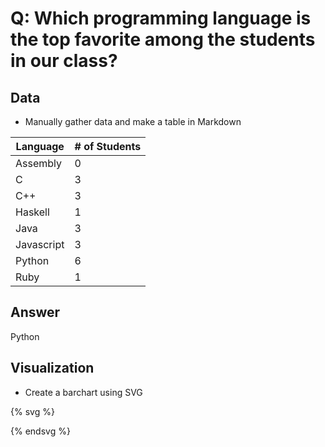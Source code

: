 # Q: Which programming language is the top favorite among the students in our class?

## Data

* Manually gather data and make a table in Markdown


| Language | # of Students |
| -- | -- |
| Assembly | 0 |
| C | 3 |
| C++ | 3 |
| Haskell | 1 |
| Java | 3 |
| Javascript | 3 |
| Python | 6 |
| Ruby | 1 |

## Answer

Python

## Visualization

* Create a barchart using SVG

{% svg %}

<!-- Barchart -->
<!-- Assembly -->
<rect x="0" width="20" height="0" style="fill:rgb(0,229,238);"/>
<!-- C -->
<rect x="40" width="20" height="30" style="fill:rgb(0,229,238)" />
<!-- C++ -->
<rect x="70" width="20" height="30" style="fill:rgb(0,229,238);" />
<!-- Haskell -->
<rect x="100" width="20" height="10" style="fill:rgb(0,229,238);" />
<!-- Java -->
<rect x="130" width="20" height="30" style="fill:rgb(0,229,238);" />
<!-- Javascript -->
<rect x="160" width="20" height="30" style="fill:rgb(0,229,238);" />
<!-- Python -->
<rect x="190" width="20" height="60" style="fill:rgb(0,229,238);" />
<!-- Ruby -->
<rect x="220" width="20" height="10" style="fill:rgb(0,229,238);" />

{% endsvg %}
